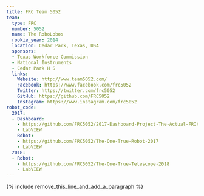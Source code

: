 ```yaml
---
title: FRC Team 5052
team:
  type: FRC
  number: 5052
  name: The RoboLobos
  rookie_year: 2014
  location: Cedar Park, Texas, USA
  sponsors:
  - Texas Workforce Commission
  - National Instruments
  - Cedar Park H S
  links:
    Website: http://www.team5052.com/
    Facebook: https://www.facebook.com/frc5052
    Twitter: https://twitter.com/frc5052
    GitHub: https://github.com/FRC5052
    Instagram: https://www.instagram.com/frc5052
robot_code:
  2017:
  - Dashboard:
    - https://github.com/FRC5052/2017-Dashboard-Project-The-Actual-FRIKN-Dashboard
    - LabVIEW
    Robot:
    - https://github.com/FRC5052/The-One-True-Robot-2017
    - LabVIEW
  2018:
  - Robot:
    - https://github.com/FRC5052/The-One-True-Telescope-2018
    - LabVIEW
---
```


{% include remove_this_line_and_add_a_paragraph %}
